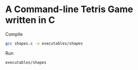 # A Command-line Tetris Game written in C

Compile

```bash
gcc shapes.c -o executables/shapes
```

Run

```bash
executables/shapes
```